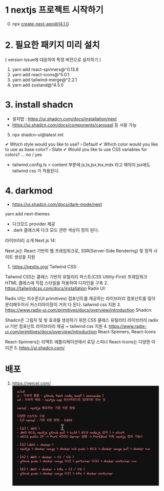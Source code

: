 # 1 nextjs 프로젝트 시작하기
0. npx create-next-app@14.1.0

# 2. 필요한 패키지 미리 설치
( version issue에 대응하여 특정 버전으로 설치하기 )   
1. yarn add react-spinners@^0.13.8
2. yarn add react-icons@^5.0.1
3. yarn add tailwind-merge@^2.2.1
4. yarn add zustand@^4.5.0

# 3. install shadcn
- 설치법 : https://ui.shadcn.com/docs/installation/next
- https://ui.shadcn.com/docs/components/carousel 등 사용 가능

5. npx shadcn-ui@latest init

✔ Which style would you like to use? › Default
✔ Which color would you like to use as base color? › Slate
✔ Would you like to use CSS variables for colors? … no / yes

- tailwind.config.ts > content 부분에 js,ts,jsx,tsx,mdx 라고 해야지 jsx에도 tailwind css 가 적용된다.


# 4. darkmod
- https://ui.shadcn.com/docs/dark-mode/next

yarn add next-themes
- 다크모드 provider 제공
- .dark 클래스에 다크 모드 관련 색상이 정의 된다.


라이브러리 소개
Next.js 14:

Next.js는 React 기반의 웹 프레임워크로, SSR(Server-Side Rendering) 및 정적 사이트 생성을 지원
1. https://nextjs.org/
Tailwind CSS:

Tailwind CSS는 클래스 기반의 유틸리티 퍼스트(CSS Utility-First) 프레임워크
HTML 클래스에 직접 스타일을 적용하여 디자인을 구축
2. https://tailwindcss.com/docs/installation
Radix UI:

Radix UI는 저수준(UI primitives) 컴포넌트를 제공하는 라이브러리
컴포넌트를 많이 분리해두어서 커스터마이징이 거의 다 된다.
tailwind css 지원
3. https://www.radix-ui.com/primitives/docs/overview/introduction
Shadcn:

Shadcn은 그림자 및 빛 효과를 생성하기 위한 CSS 클래스 유틸리티 라이브러리
radix ui 기반 컴포넌트 라이브러리 제공 + tailwind css 지원
4. https://www.radix-ui.com/primitives/docs/overview/introduction
React-Spinners, React-Icons

React-Spinners는 리액트 애플리케이션에서 로딩 스피너
React-Icons는 다양한 아이콘
5. https://ui.shadcn.com/




# 배포


1. https://vercel.com/
![img.png](img.png)





